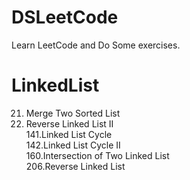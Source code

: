 # DSLeetCode
Learn LeetCode and Do Some exercises.

# LinkedList
21. Merge Two Sorted List  
92. Reverse Linked List II  
141.Linked List Cycle  
142.Linked List Cycle II  
160.Intersection of Two Linked List  
206.Reverse Linked List     

